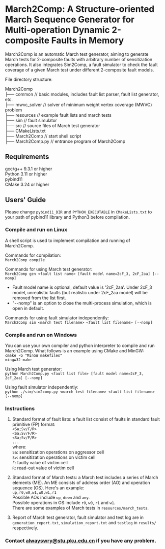 # March2Comp: A Structure-oriented March Sequence Generator for Multi-operation Dynamic 2-composite Faults in Memory

  March2Comp is an automatic March test generator, aiming to generate March tests for 2-composite faults with arbitrary number of sensitization operations. It also integrates Sim2Comp, a fault simulator to check the fault coverage of a given March test under different 2-composite fault models.
    
  File directory structure:

  March2Comp
<br>    ├── common // basic modules, includes fault list parser, fault list generator, etc.
<br>    ├── mwvc_solver // solver of minimum weight vertex coverage (MWVC) problem
<br>    ├── resources // example fault lists and march tests
<br>    ├── sim // fault simulator
<br>    ├── src // source files of March test generator
<br>    ├── CMakeLists.txt
<br>    ├── March2Comp // start shell script
<br>    ├── March2Comp.py // entrance program of March2Comp

## Requirements
gcc/g++ 9.3.1 or higher
<br>  Python 3.11 or higher
<br>  pybind11
<br> CMake 3.24 or higher
## Users' Guide
Please change ```pybind11_DIR``` and ```PYTHON_EXECUTABLE``` in ```CMakeLists.txt``` to your path of pybind11 library and Python3 before compilation.
### Compile and run on Linux
A shell script is used to implement compilation and running of March2Comp. 

Commands for compilation:
<br>    ```March2Comp compile```

Commands for using March test generator:
<br>    ```March2Comp gen <fault list name> [fault model name=2cF_3, 2cF_2aa] [--nomp]```
*    Fault model name is optional, default value is '2cF_2aa'. Under 2cF_3 model, unrealistic faults (but realistic under 2cF_2aa model) will be removed from the list first.
*    "--nomp" is an option to close the multi-process simulation, which is open in default.

Commands for using fault simulator independently:
<br>    ```March2Comp sim <march test filename> <fault list filename> [--nomp]```

### Compile and run on Windows
You can use your own compiler and python interpreter to compile and run March2Comp. What follows is an example using CMake and MinGW:
<br>    ```cmake -G "MinGW makefiles"```
<br>    ```mingw32-make```

Using March test generator:
<br>    ```python March2Comp.py <fault list file> [fault model name=2cF_3, 2cF_2aa] [--nomp]```

Using fault simulator independently:
<br>    ```python ./sim/sim2comp.py <march test filename> <fault list filename> [--nomp]```

### Instructions
1. Standard format of fault lists: a fault list consist of faults in standard fault primitive (FP) format: <br> ```<Sa;Sv/F/R>```
<br> ```<Sa;Sv/F/R>```
<br> ```<Sa;Sv/F/R>```
<br> ```...``` <br> where: <br> ```Sa```: sensitization operations on aggressor cell <br> ```Sv```: sensitization operations on victim cell <br> ```F```: faulty value of victim cell <br> ```R```: read-out value of victim cell

2. Standard format of March tests: a March test includes a series of March elements (ME). An ME consists of address order (AO) and operation sequence (OS). Here's an example:
<br> ```up,r0,w0,w1,w0,w1,r1``` <br> Possible AOs include ```up```, ```down``` and ```any```. <br> Possible operations in OS include ```r0```, ```w0```, ```r1``` and ```w1```. <br> There are some examples of March tests in ```resources/march_tests```.

3. Report of March test generator, fault simulator and test log are in ```generation_report.txt```, ```simulation_report.txt``` and ```testlog``` in ```results/``` respectively.

### Contact alwayswry@stu.pku.edu.cn if you have any problem.


 
